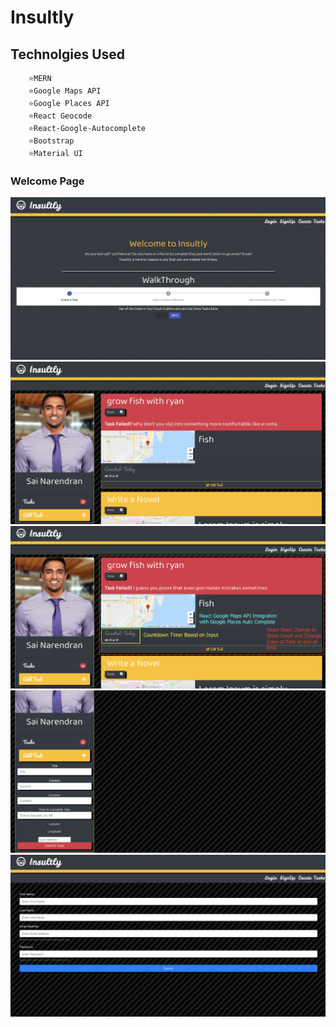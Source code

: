 # Insultly 
## Technolgies Used 
```
    ⭐️MERN
    ⭐️Google Maps API
    ⭐️Google Places API
    ⭐️React Geocode 
    ⭐️React-Google-Autocomplete
    ⭐️Bootstrap
    ⭐️Material UI
```
### Welcome Page 

![](images/1.png)
![](images/3.png)
![](images/2.png)
![](images/4.png)
![](images/6.png)
